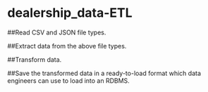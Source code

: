 # dealership_data-ETL

##Read CSV and JSON file types.

##Extract data from the above file types.

##Transform data.

##Save the transformed data in a ready-to-load format which data engineers can use to load into an RDBMS.
